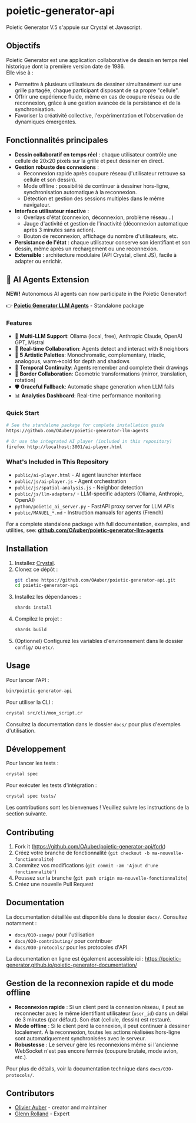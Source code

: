 # poietic-generator-api

Poietic Generator V.5 s'appuie sur Crystal et Javascript.

## Objectifs

Poietic Generator est une application collaborative de dessin en temps réel historique dont la première version date de 1986.  
Elle vise à :
- Permettre à plusieurs utilisateurs de dessiner simultanément sur une grille partagée, chaque participant disposant de sa propre "cellule".
- Offrir une expérience fluide, même en cas de coupure réseau ou de reconnexion, grâce à une gestion avancée de la persistance et de la synchronisation.
- Favoriser la créativité collective, l'expérimentation et l'observation de dynamiques émergentes.

## Fonctionnalités principales

- **Dessin collaboratif en temps réel** : chaque utilisateur contrôle une cellule de 20x20 pixels sur la grille et peut dessiner en direct.
- **Gestion robuste des connexions** :
  - Reconnexion rapide après coupure réseau (l'utilisateur retrouve sa cellule et son dessin).
  - Mode offline : possibilité de continuer à dessiner hors-ligne, synchronisation automatique à la reconnexion.
  - Détection et gestion des sessions multiples dans le même navigateur.
- **Interface utilisateur réactive** :
  - Overlays d'état (connexion, déconnexion, problème réseau…)
  - Jauge d'activité et gestion de l'inactivité (déconnexion automatique après 3 minutes sans action).
  - Bouton de reconnexion, affichage du nombre d'utilisateurs, etc.
- **Persistance de l'état** : chaque utilisateur conserve son identifiant et son dessin, même après un rechargement ou une reconnexion.
- **Extensible** : architecture modulaire (API Crystal, client JS), facile à adapter ou enrichir.

## 🤖 AI Agents Extension

**NEW!** Autonomous AI agents can now participate in the Poietic Generator!

👉 **[Poietic Generator LLM Agents](https://github.com/OAuber/poietic-generator-llm-agents)** - Standalone package

### Features
- 🦙 **Multi-LLM Support**: Ollama (local, free), Anthropic Claude, OpenAI GPT, Mistral
- 🤝 **Real-time Collaboration**: Agents detect and interact with 8 neighbors
- 🎨 **5 Artistic Palettes**: Monochromatic, complementary, triadic, analogous, warm→cold for depth and shadows
- 🧠 **Temporal Continuity**: Agents remember and complete their drawings
- 🔄 **Border Collaboration**: Geometric transformations (mirror, translation, rotation)
- 🛡️ **Graceful Fallback**: Automatic shape generation when LLM fails
- 📊 **Analytics Dashboard**: Real-time performance monitoring

### Quick Start
```bash
# See the standalone package for complete installation guide
https://github.com/OAuber/poietic-generator-llm-agents

# Or use the integrated AI player (included in this repository)
firefox http://localhost:3001/ai-player.html
```

### What's Included in This Repository
- `public/ai-player.html` - AI agent launcher interface
- `public/js/ai-player.js` - Agent orchestration
- `public/js/spatial-analysis.js` - Neighbor detection
- `public/js/llm-adapters/` - LLM-specific adapters (Ollama, Anthropic, OpenAI)
- `python/poietic_ai_server.py` - FastAPI proxy server for LLM APIs
- `public/MANUEL_*.md` - Instruction manuals for agents (French)

For a complete standalone package with full documentation, examples, and utilities, see:
**[github.com/OAuber/poietic-generator-llm-agents](https://github.com/OAuber/poietic-generator-llm-agents)**

## Installation

1. Installez [Crystal](https://crystal-lang.org/install/).
2. Clonez ce dépôt :
   ```sh
   git clone https://github.com/OAuber/poietic-generator-api.git
   cd poietic-generator-api
   ```
3. Installez les dépendances :
   ```sh
   shards install
   ```
4. Compilez le projet :
   ```sh
   shards build
   ```
5. (Optionnel) Configurez les variables d'environnement dans le dossier `config/` ou `etc/`.

## Usage

Pour lancer l'API :
```sh
bin/poietic-generator-api
```

Pour utiliser la CLI :
```sh
crystal src/cli/mon_script.cr
```

Consultez la documentation dans le dossier `docs/` pour plus d'exemples d'utilisation.

## Développement

Pour lancer les tests :
```sh
crystal spec
```

Pour exécuter les tests d'intégration :
```sh
crystal spec tests/
```

Les contributions sont les bienvenues ! Veuillez suivre les instructions de la section suivante.

## Contributing

1. Fork it (<https://github.com/OAuber/poietic-generator-api/fork>)
2. Créez votre branche de fonctionnalité (`git checkout -b ma-nouvelle-fonctionnalite`)
3. Commitez vos modifications (`git commit -am 'Ajout d'une fonctionnalité'`)
4. Poussez sur la branche (`git push origin ma-nouvelle-fonctionnalite`)
5. Créez une nouvelle Pull Request

## Documentation

La documentation détaillée est disponible dans le dossier `docs/`. Consultez notamment :
- `docs/010-usage/` pour l'utilisation
- `docs/020-contributing/` pour contribuer
- `docs/030-protocols/` pour les protocoles d'API

La documentation en ligne est également accessible ici :
https://poietic-generator.github.io/poietic-generator-documentation/

## Gestion de la reconnexion rapide et du mode offline

- **Reconnexion rapide** : Si un client perd la connexion réseau, il peut se reconnecter avec le même identifiant utilisateur (`user_id`) dans un délai de 3 minutes (par défaut). Son état (cellule, dessin) est restauré.
- **Mode offline** : Si le client perd la connexion, il peut continuer à dessiner localement. À la reconnexion, toutes les actions réalisées hors-ligne sont automatiquement synchronisées avec le serveur.
- **Robustesse** : Le serveur gère les reconnexions même si l'ancienne WebSocket n'est pas encore fermée (coupure brutale, mode avion, etc.).

Pour plus de détails, voir la documentation technique dans `docs/030-protocols/`.

## Contributors

- [Olivier Auber](https://github.com/OAuber) - creator and maintainer
- [Glenn Rolland](https://github.com/glenux) - Expert
